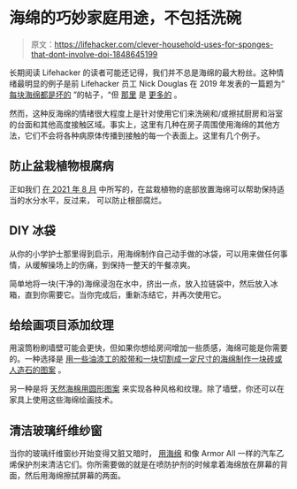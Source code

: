 # 海绵的巧妙家庭用途，不包括洗碗

> 原文：<https://lifehacker.com/clever-household-uses-for-sponges-that-dont-involve-doi-1848645199>

长期阅读 Lifehacker 的读者可能还记得，我们并不总是海绵的最大粉丝。这种情绪最明显的例子是前 Lifehacker 员工 Nick Douglas 在 2019 年发表的一篇题为“ [每块海绵都是坏的](https://lifehacker.com/every-sponge-is-bad-1832899231) ”的帖子，“但 [那里](https://lifehacker.com/how-to-always-have-a-clean-sponge-1844996813) 是 [更多的](https://lifehacker.com/can-a-microwave-really-sanitize-your-dirty-sponges-1847806658) 。



然而，这种反海绵的情绪很大程度上是针对使用它们来洗碗和/或擦拭厨房和浴室的台面和其他高度接触区域。事实上，这里有几种在房子周围使用海绵的其他方法，它们不会将各种病原体传播到接触的每一个表面上。这里有几个例子。

## 防止盆栽植物根腐病

正如我们 [在 2021 年 8 月](https://lifehacker.com/you-should-put-sponges-in-your-houseplants-1847498471) 中所写的，在盆栽植物的底部放置海绵可以帮助保持适当的水分水平，反过来， 可以防止根部腐烂。

## DIY 冰袋

从你的小学护士那里得到启示，用海绵制作自己动手做的冰袋，可以用来做任何事情，从缓解操场上的伤痛，到保持一整天的午餐凉爽。

简单地将一块(干净的)海绵浸泡在水中，挤出一点，放入拉链袋中，然后放入冰箱，直到你需要它。当你完成后，重新冻结它，并再次使用它。

## 给绘画项目添加纹理

用滚筒粉刷墙壁可能会更快，但如果你想给房间增加一些质感，海绵可能是你需要的。一种选择是 [用一些油漆工的胶带和一块切割成一定尺寸的海绵制作一块砖或人造石的图案](https://www.familyhandyman.com/list/best-sponge-hacks/) 。

另一种是将 [天然海棉用圆形图案](https://www.familyhandyman.com/project/how-to-sponge-paint-a-wall/) 来实现各种风格和纹理。除了墙壁，你还可以在家具上使用这些海绵绘画技术。

## 清洁玻璃纤维纱窗

当你的玻璃纤维窗纱开始变得又脏又暗时， [用海绵](https://www.familyhandyman.com/list/best-sponge-hacks/) 和像 Armor All 一样的汽车乙烯保护剂来清洁它们。你所需要做的就是在喷防护剂的时候拿着海绵放在屏幕的背面，然后用海绵擦拭屏幕的两面。
